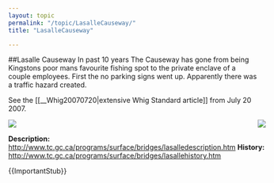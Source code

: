 ```yaml
---
layout: topic
permalink: "/topic/LasalleCauseway/"
title: "LasalleCauseway"

---
```


##Lasalle Causeway
 In past 10 years The Causeway has gone from being Kingstons poor mans favourite fishing spot to the private enclave of a couple employees. First the no parking signs went up. Apparently there was a traffic hazard created.

 See the [[__Whig20070720|extensive Whig Standard article]] from July 20 2007.
<div style="width: 520px;"
#INSERTTOPIC:__GoogleMapLasalleCauseway
</div>
<img align="right" src="http://www.tc.gc.ca/programs/surface/bridges/images/Lasalle_Causeway.jpg">
<img src="Images/Aerial/LasalleCausewayAerial.JPG">

<b>Description:</b> http://www.tc.gc.ca/programs/surface/bridges/lasalledescription.htm
<b>History:</b> http://www.tc.gc.ca/programs/surface/bridges/lasallehistory.htm



{{ImportantStub}}

